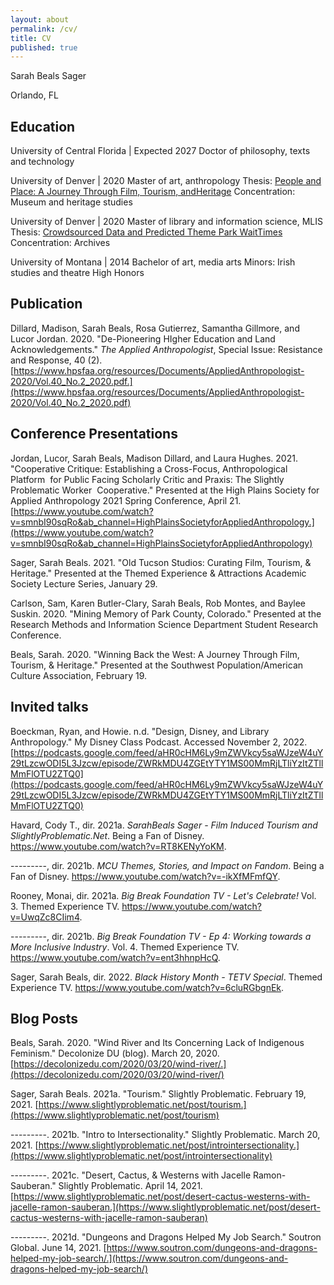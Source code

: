 ```yaml
---
layout: about
permalink: /cv/
title: CV
published: true
---
```


Sarah Beals Sager

Orlando, FL

## Education 

University of Central Florida | Expected 2027
Doctor of philosophy, texts and technology 

University of Denver | 2020
Master of art, anthropology
Thesis: [People and Place: A Journey Through Film, Tourism, andHeritage](https://digitalcommons.du.edu/etd/1725/)
Concentration: Museum and heritage studies

University of Denver | 2020
Master of library and information science, MLIS
Thesis: [Crowdsourced Data and Predicted Theme Park WaitTimes](https://www.sarahbeals.com/capstone)
Concentration: Archives

University of Montana | 2014
Bachelor of art, media arts
Minors: Irish studies and theatre
High Honors

## Publication 

Dillard, Madison, Sarah Beals, Rosa Gutierrez, Samantha Gillmore, and
Lucor Jordan. 2020. "De-Pioneering HIgher Education and Land
Acknowledgements." *The Applied Anthropologist*, Special Issue:
Resistance and Response, 40 (2).
[https://www.hpsfaa.org/resources/Documents/AppliedAnthropologist-2020/Vol.40_No.2_2020.pdf.](https://www.hpsfaa.org/resources/Documents/AppliedAnthropologist-2020/Vol.40_No.2_2020.pdf)

## Conference Presentations 

Jordan, Lucor, Sarah Beals, Madison Dillard, and Laura Hughes. 2021.
"Cooperative Critique: Establishing a Cross-Focus, Anthropological
Platform  for Public Facing Scholarly Critic and Praxis: The Slightly
Problematic Worker  Cooperative." Presented at the High Plains Society
for Applied Anthropology 2021 Spring Conference, April 21.
[https://www.youtube.com/watch?v=smnbI90sqRo&ab_channel=HighPlainsSocietyforAppliedAnthropology.](https://www.youtube.com/watch?v=smnbI90sqRo&ab_channel=HighPlainsSocietyforAppliedAnthropology)

Sager, Sarah Beals. 2021. "Old Tucson Studios: Curating Film, Tourism, &
Heritage." Presented at the Themed Experience & Attractions Academic
Society Lecture Series, January 29.

Carlson, Sam, Karen Butler-Clary, Sarah Beals, Rob Montes, and Baylee
Suskin. 2020. "Mining Memory of Park County, Colorado." Presented at the
Research Methods and Information Science Department Student Research
Conference.

Beals, Sarah. 2020. "Winning Back the West: A Journey Through Film,
Tourism, & Heritage." Presented at the Southwest Population/American
Culture Association, February 19.

## Invited talks 

Boeckman, Ryan, and Howie. n.d. "Design, Disney, and Library
Anthropology." My Disney Class Podcast. Accessed November 2, 2022.
[https://podcasts.google.com/feed/aHR0cHM6Ly9mZWVkcy5saWJzeW4uY29tLzcwODI5L3Jzcw/episode/ZWRkMDU4ZGEtYTY1MS00MmRjLTliYzItZTllMmFlOTU2ZTQ0](https://podcasts.google.com/feed/aHR0cHM6Ly9mZWVkcy5saWJzeW4uY29tLzcwODI5L3Jzcw/episode/ZWRkMDU4ZGEtYTY1MS00MmRjLTliYzItZTllMmFlOTU2ZTQ0)

Havard, Cody T., dir. 2021a. *SarahBeals Sager - Film Induced Tourism
and SlightlyProblematic.Net*. Being a Fan of Disney.
<https://www.youtube.com/watch?v=RT8KENyYoKM>.

---------, dir. 2021b. *MCU Themes, Stories, and Impact on Fandom*.
Being a Fan of Disney. <https://www.youtube.com/watch?v=-ikXfMFmfQY>.

Rooney, Monai, dir. 2021a. *Big Break Foundation TV - Let's Celebrate!*
Vol. 3. Themed Experience TV.
<https://www.youtube.com/watch?v=UwqZc8CIim4>.

---------, dir. 2021b. *Big Break Foundation TV - Ep 4: Working towards
a More Inclusive Industry*. Vol. 4. Themed Experience TV.
<https://www.youtube.com/watch?v=ent3hhnpHcQ>.

Sager, Sarah Beals, dir. 2022. *Black History Month - TETV Special*.
Themed Experience TV. <https://www.youtube.com/watch?v=6cluRGbgnEk>.

## Blog Posts 

Beals, Sarah. 2020. "Wind River and Its Concerning Lack of Indigenous
Feminism." Decolonize DU (blog). March 20, 2020.
[https://decolonizedu.com/2020/03/20/wind-river/.](https://decolonizedu.com/2020/03/20/wind-river/)

Sager, Sarah Beals. 2021a. "Tourism." Slightly Problematic. February 19,
2021. [https://www.slightlyproblematic.net/post/tourism.](https://www.slightlyproblematic.net/post/tourism)

---------. 2021b. "Intro to Intersectionality." Slightly Problematic.
March 20, 2021.
[https://www.slightlyproblematic.net/post/introintersectionality.](https://www.slightlyproblematic.net/post/introintersectionality)

---------. 2021c. "Desert, Cactus, & Westerns with Jacelle
Ramon-Sauberan." Slightly Problematic. April 14, 2021.
[https://www.slightlyproblematic.net/post/desert-cactus-westerns-with-jacelle-ramon-sauberan.](https://www.slightlyproblematic.net/post/desert-cactus-westerns-with-jacelle-ramon-sauberan)

---------. 2021d. "Dungeons and Dragons Helped My Job Search." Soutron
Global. June 14, 2021.
[https://www.soutron.com/dungeons-and-dragons-helped-my-job-search/.](https://www.soutron.com/dungeons-and-dragons-helped-my-job-search/)
